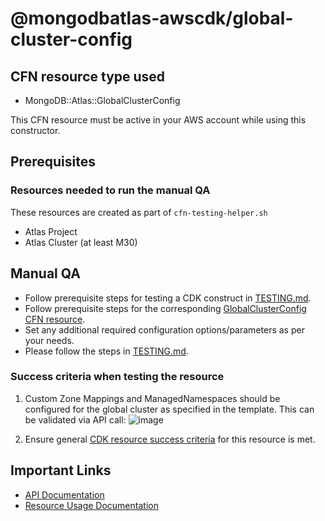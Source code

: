 # @mongodbatlas-awscdk/global-cluster-config

## CFN resource type used
- MongoDB::Atlas::GlobalClusterConfig

This CFN resource must be active in your AWS account while using this constructor.

## Prerequisites 
### Resources needed to run the manual QA
These resources are created as part of `cfn-testing-helper.sh`
- Atlas Project
- Atlas Cluster (at least M30)

## Manual QA
- Follow prerequisite steps for testing a CDK construct in [TESTING.md](../../../TESTING.md).
- Follow prerequisite steps for the corresponding [GlobalClusterConfig CFN resource](../../../../cfn-resources/global-cluster-config/test/README.md).
- Set any additional required configuration options/parameters as per your needs.
- Please follow the steps in [TESTING.md](../../../TESTING.md).


### Success criteria when testing the resource
1. Custom Zone Mappings and ManagedNamespaces should be configured for the global cluster as specified in the template. This can be validated via API call:
![image](https://user-images.githubusercontent.com/122359335/229160264-92715616-656e-4e7c-bd33-b6241041f9ae.png)

2. Ensure general [CDK resource success criteria](../../../TESTING.md#success-criteria-to-be-satisfied-when-testing-a-construct) for this resource is met.

## Important Links
- [API Documentation](https://www.mongodb.com/docs/atlas/reference/api-resources-spec/#tag/Global-Clusters)
- [Resource Usage Documentation](https://www.mongodb.com/docs/atlas/global-clusters/)
